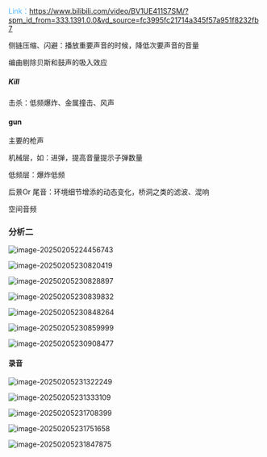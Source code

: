 

<font color=#4db8ff>Link：</font>https://www.bilibili.com/video/BV1UE411S7SM/?spm_id_from=333.1391.0.0&vd_source=fc3995fc21714a345f57a951f8232fb7



侧链压缩、闪避：播放重要声音的时候，降低次要声音的音量

编曲剔除贝斯和鼓声的吸入效应



##### Kill

击杀：低频爆炸、金属撞击、风声

#### gun

主要的枪声

机械层，如：进弹，提高音量提示子弹数量

低频层：爆炸低频

后景Or 尾音：环境细节增添的动态变化，桥洞之类的滤波、混响

空间音频



### 分析二

![image-20250205224456743](./assets/image-20250205224456743.png)



![image-20250205230820419](./assets/image-20250205230820419.png)

![image-20250205230828897](./assets/image-20250205230828897.png)



![image-20250205230839832](./assets/image-20250205230839832.png)

![image-20250205230848264](./assets/image-20250205230848264.png)



![image-20250205230859999](./assets/image-20250205230859999.png)

![image-20250205230908477](./assets/image-20250205230908477.png)



#### 录音

![image-20250205231322249](./assets/image-20250205231322249.png)

![image-20250205231333109](./assets/image-20250205231333109.png)

![image-20250205231708399](./assets/image-20250205231708399.png)



![image-20250205231751658](./assets/image-20250205231751658.png)



![image-20250205231847875](./assets/image-20250205231847875.png)